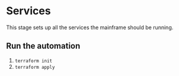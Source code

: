 # Services

This stage sets up all the services the mainframe should be running.

## Run the automation
1. `terraform init`
2. `terraform apply`